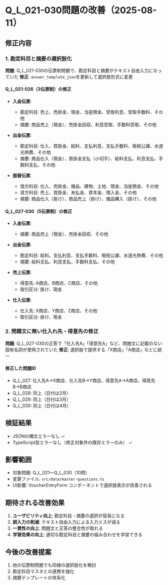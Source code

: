# Q_L_021-030問題の改善（2025-08-11）

## 修正内容

### 1. 勘定科目と摘要の選択肢化

**問題**: Q_L_021-030の伝票制問題で、勘定科目と摘要がテキスト自由入力になっていた
**修正**: `answer_template_json`を更新して選択肢形式に変更

#### Q_L_021-026（3伝票制）の修正

- **入金伝票**:
  - 勘定科目: 売上、売掛金、現金、当座預金、受取利息、受取手数料、その他
  - 摘要: 商品売上（現金）、売掛金回収、利息受取、手数料受取、その他

- **出金伝票**:
  - 勘定科目: 仕入、買掛金、給料、支払利息、支払手数料、租税公課、水道光熱費、その他
  - 摘要: 商品仕入（現金）、買掛金支払（小切手）、給料支払、利息支払、手数料支払、その他

- **振替伝票**:
  - 借方科目: 仕入、売掛金、備品、建物、土地、現金、当座預金、その他
  - 貸方科目: 売上、買掛金、未払金、資本金、借入金、その他
  - 摘要: 商品仕入（掛け）、商品売上（掛け）、備品購入（掛け）、その他

#### Q_L_027-030（5伝票制）の修正

- **入金伝票**:
  - 摘要: 商品売上（現金）、売掛金回収、その他

- **出金伝票**:
  - 勘定科目: 給料、支払利息、支払手数料、租税公課、水道光熱費、その他
  - 摘要: 給料支払、利息支払、手数料支払、その他

- **売上伝票**:
  - 得意先: A商店、B商店、C商店、その他
  - 取引区分: 掛け、現金

- **仕入伝票**:
  - 仕入先: X商店、Y商店、Z商店、その他
  - 取引区分: 掛け、現金

### 2. 問題文に無い仕入れ先・得意先の修正

**問題**: Q_L_027-030の正答で「仕入先A」「得意先A」など、問題文に記載のない固有名詞が使用されていた
**修正**: 選択肢で提供する「X商店」「A商店」などに統一

#### 修正した問題ID

- Q_L_027: 仕入先A→X商店、仕入先B→Y商店、得意先A→A商店、得意先B→B商店
- Q_L_028: 同上（日付は2月）
- Q_L_029: 同上（日付は3月）
- Q_L_030: 同上（日付は4月）

## 検証結果

- JSONの構文エラーなし ✓
- TypeScript型エラーなし（修正対象外の既存エラーのみ） ✓

## 影響範囲

- 対象問題: Q_L_021〜Q_L_030（10問）
- 変更ファイル: `src/data/master-questions.ts`
- UI影響: VoucherEntryForm コンポーネントで選択肢表示が改善される

## 期待される改善効果

1. **ユーザビリティ向上**: 勘定科目・摘要の選択が容易になる
2. **誤入力の削減**: テキスト自由入力による入力ミスが減る
3. **一貫性の向上**: 問題文と正答の整合性が取れる
4. **学習効果の向上**: 適切な勘定科目と摘要の組み合わせを学習できる

## 今後の改善提案

1. 他の伝票制問題でも同様の選択肢化を検討
2. 勘定科目マスタとの連携を強化
3. 摘要テンプレートの体系化
